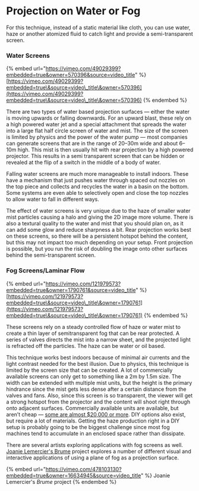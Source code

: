 # Projection on Water or Fog

For this technique, instead of a static material like cloth, you can use water, haze or another atomized fluid to catch light and provide a semi-transparent screen.

### **Water Screens**

{% embed url="https://vimeo.com/49029399?embedded=true&owner=570396&source=video_title" %}
[https://vimeo.com/49029399?embedded=true\&source=video\_title\&owner=570396](https://vimeo.com/49029399?embedded=true\&source=video\_title\&owner=570396)
{% endembed %}

There are two types of water based projection surfaces — either the water is moving upwards or falling downwards. For an upward blast, these rely on a high powered water jet and a special attachment that spreads the water into a large flat half circle screen of water and mist. The size of the screen is limited by physics and the power of the water pump — most companies can generate screens that are in the range of 20–30m wide and about 6–10m high. This mist is then usually hit with rear projection by a high powered projector. This results in a semi transparent screen that can be hidden or revealed at the flip of a switch in the middle of a body of water.

Falling water screens are much more manageable to install indoors. These have a mechanism that just pushes water through spaced out nozzles on the top piece and collects and recycles the water in a basin on the bottom. Some systems are even able to selectively open and close the top nozzles to allow water to fall in different ways.

The effect of water screens is very unique due to the haze of smaller water mist particles causing a halo and giving the 2D image more volume. There is also a textural quality to the water and mist that you should plan on, as it can add some glow and reduce sharpness a bit. Rear projection works best on these screens, so there will be a persistent hotspot behind the content, but this may not impact too much depending on your setup. Front projection is possible, but you run the risk of doubling the image onto other surfaces behind the semi-transparent screen.

### **Fog Screens/Laminar Flow**

{% embed url="https://vimeo.com/121979573?embedded=true&owner=1790761&source=video_title" %}
[https://vimeo.com/121979573?embedded=true\&source=video\_title\&owner=1790761](https://vimeo.com/121979573?embedded=true\&source=video\_title\&owner=1790761)
{% endembed %}

These screens rely on a steady controlled flow of haze or water mist to create a thin layer of semitransparent fog that can be rear protected. A series of valves directs the mist into a narrow sheet, and the projected light is refracted off the particles. The haze can be water or oil based.

This technique works best indoors because of minimal air currents and the light contrast needed for the best illusion. Due to physics, this technique is limited by the screen size that can be created. A lot of commercially available screens can only get to something like a 2m by 1.5m size. The width can be extended with multiple mist units, but the height is the primary hindrance since the mist gets less dense after a certain distance from the valves and fans. Also, since this screen is so transparent, the viewer will get a strong hotspot from the projector and the content will shoot right through onto adjacent surfaces. Commercially available units are available, but aren’t cheap — [some are almost $20,000 or more](http://www.pcmech.com/article/io2-technology-delivers-three-dimensional-displays/). DIY options also exist, but require a lot of materials. Getting the haze production right in a DIY setup is probably going to be the biggest challenge since most fog machines tend to accumulate in an enclosed space rather than dissipate.

There are several artists exploring applications with fog screens as well. [Joanie Lemercier's Brume](https://joanielemercier.com/brume/) project explores a number of different visual and interactive applications of using a plane of fog as a projection surface.

{% embed url="https://vimeo.com/478103130?embedded=true&owner=16634945&source=video_title" %}
Joanie Lemercier's _Brume_ project
{% endembed %}
